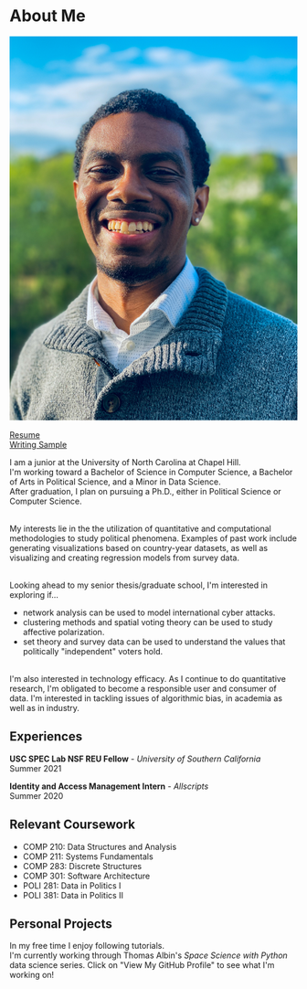 # About Me
![image](images/headshot.JPEG)

<a href="https://wdtaylor30.github.io/resume/Taylor_resume.pdf">Resume</a><br>
<a href="https://wdtaylor30.github.io/writing_sample/Writing_Sample.pdf">Writing Sample</a>

I am a junior at the University of North Carolina at Chapel Hill. <br>
I'm working toward a Bachelor of Science in Computer Science, a Bachelor
of Arts in Political Science, and a Minor in Data Science. <br>
After graduation, I plan on pursuing a Ph.D., either in Political Science or Computer Science.<br> <br>

My interests lie in the the utilization of quantitative and computational methodologies to study political phenomena.
Examples of past work include generating visualizations based on country-year datasets, as well as visualizing and creating regression models from survey data. <br> <br>

Looking ahead to my senior thesis/graduate school, I'm interested in exploring if...
- network analysis can be used to model international cyber attacks.
- clustering methods and spatial voting theory can be used to study affective polarization.
- set theory and survey data can be used to understand the values that politically "independent" voters hold.<br> <br>

I'm also interested in technology efficacy.
As I continue to do quantitative research, I'm obligated to become a
responsible user and consumer of data. I'm interested in tackling
issues of algorithmic bias, in academia as well as in industry.

## Experiences
**USC SPEC Lab NSF REU Fellow** - _University of Southern California_ <br>
Summer 2021

**Identity and Access Management Intern** - _Allscripts_ <br>
Summer 2020 <br>

## Relevant Coursework
- COMP 210: Data Structures and Analysis
- COMP 211: Systems Fundamentals
- COMP 283: Discrete Structures
- COMP 301: Software Architecture
- POLI 281: Data in Politics I
- POLI 381: Data in Politics II

## Personal Projects
In my free time I enjoy following tutorials. <br>
I'm currently working through Thomas Albin's _Space Science with Python_ data science series. Click on "View My GitHub Profile" to see what I'm
 working on!
